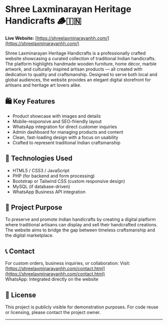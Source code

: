 # Shree Laxminarayan Heritage Handicrafts 🪵🇮🇳

**Live Website:** [https://shreelaxminarayanhh.com/](https://shreelaxminarayanhh.com/)

Shree Laxminarayan Heritage Handicrafts is a professionally crafted website showcasing a curated collection of traditional Indian handicrafts. The platform highlights handmade wooden furniture, home décor, marble artwork, and culturally inspired artisan products — all created with dedication to quality and craftsmanship. Designed to serve both local and global audiences, the website provides an elegant digital storefront for artisans and heritage art lovers alike.

## 🛍️ Key Features

- Product showcase with images and details
- Mobile-responsive and SEO-friendly layout
- WhatsApp integration for direct customer inquiries
- Admin dashboard for managing products and content
- Clean, fast-loading design with a focus on usability
- Crafted to represent traditional Indian craftsmanship

## 🔧 Technologies Used

- HTML5 / CSS3 / JavaScript
- PHP (for backend and form processing)
- Bootstrap or Tailwind CSS (custom responsive design)
- MySQL (if database-driven)
- WhatsApp Business API integration

## 🎯 Project Purpose

To preserve and promote Indian handicrafts by creating a digital platform where traditional artisans can display and sell their handcrafted creations. The website aims to bridge the gap between timeless craftsmanship and the digital marketplace.

## 📞 Contact

For custom orders, business inquiries, or collaboration:
Visit: [https://shreelaxminarayanhh.com/contact.html](https://shreelaxminarayanhh.com/contact.html)  
WhatsApp: Integrated directly on the website

## 📄 License

This project is publicly visible for demonstration purposes. For code reuse or licensing, please contact the project owner.

---

